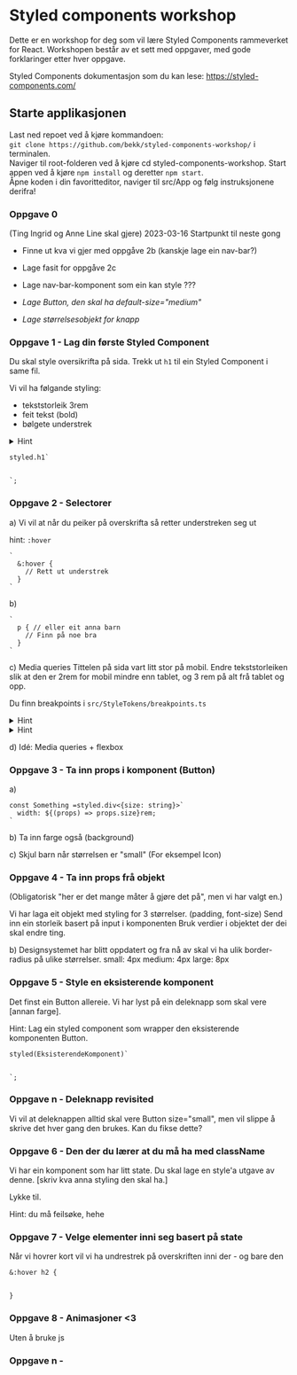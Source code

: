 # Styled components workshop

Dette er en workshop for deg som vil lære Styled Components rammeverket for React. Workshopen består av et sett med oppgaver, med gode forklaringer etter hver oppgave.

Styled Components dokumentasjon som du kan lese: https://styled-components.com/

## Starte applikasjonen
Last ned repoet ved å kjøre kommandoen:  
  `git clone https://github.com/bekk/styled-components-workshop/` i terminalen.  
Naviger til root-folderen ved å kjøre cd styled-components-workshop. 
Start appen ved å kjøre `npm install` og deretter `npm start`.  
Åpne koden i din favoritteditor, naviger til src/App og følg instruksjonene derifra!  

### Oppgave 0
(Ting Ingrid og Anne Line skal gjere)
2023-03-16
Startpunkt til neste gong
- Finne ut kva vi gjer med oppgåve 2b (kanskje lage ein nav-bar?)
- Lage fasit for oppgåve 2c

- Lage nav-bar-komponent som ein kan style ???
- _Lage Button, den skal ha default-size="medium"_
- _Lage størrelsesobjekt for knapp_


### Oppgave 1 - Lag din første Styled Component
Du skal style oversikrifta på sida. Trekk ut `h1` til ein Styled Component i same fil.

Vi vil ha følgande styling: 
- tekststorleik 3rem
- feit tekst (bold)
- bølgete understrek

<details>
<summary>Hint</summary>
hint: text-decoration-style
https://developer.mozilla.org/en-US/docs/Web/CSS/text-decoration-style
</details>



```
styled.h1`
  

`;
```

### Oppgave 2 - Selectorer
a) Vi vil at når du peiker på overskrifta så retter understreken seg ut

hint: `:hover`


```
`
  &:hover {
    // Rett ut understrek
  }
`

```

b) 
```
`
  p { // eller eit anna barn
    // Finn på noe bra
  }
`

```

c) Media queries
Tittelen på sida vart litt stor på mobil. Endre tekststorleiken slik at den er 2rem for mobil mindre enn tablet, og 3 rem på alt frå tablet og opp.

Du finn breakpoints i `src/StyleTokens/breakpoints.ts`

<details>
<summary>Hint</summary>
(@media...) og template strings
</details>

<details>
<summary>Hint</summary>
Tablet-and-up
Den fancy enkle måten å gjere det på
</details>



d) Idé: Media queries + flexbox


### Oppgave 3 - Ta inn props i komponent (Button)
a)
```
const Something =styled.div<{size: string}>`
  width: ${(props) => props.size}rem;
`
```

b) Ta inn farge også (background)


c) Skjul barn når størrelsen er "small"
(For eksempel Icon)


### Oppgave 4 - Ta inn props frå objekt
(Obligatorisk "her er det mange måter å gjøre det på", men vi har valgt en.)

Vi har laga eit objekt med styling for 3 størrelser. (padding, font-size)
Send inn ein storleik basert på input i komponenten
Bruk verdier i objektet der dei skal endre ting.


b) Designsystemet har blitt oppdatert og fra nå av skal vi ha ulik border-radius på ulike størrelser.
small: 4px
medium: 4px
large: 8px



### Oppgave 5 - Style en eksisterende komponent
Det finst ein Button allereie. Vi har lyst på ein deleknapp som skal vere [annan farge]. 


Hint: Lag ein styled component som wrapper den eksisterende komponenten Button.

```
styled(EksisterendeKomponent)`
  

`;
```

### Oppgave n - Deleknapp revisited
Vi vil at deleknappen alltid skal vere Button size="small", men vil slippe å skrive det hver gang den brukes. Kan du fikse dette?





### Oppgave 6 - Den der du lærer at du må ha med className
Vi har ein komponent som har litt state. Du skal lage en style'a utgave av denne. [skriv kva anna styling den skal ha.] 


Lykke til.


Hint: du må feilsøke, hehe 


### Oppgave 7 - Velge elementer inni seg basert på state

Når vi hovrer kort vil vi ha undrestrek på overskriften inni der - og bare den

```
&:hover h2 {
  

}
```


### Oppgave 8 - Animasjoner <3
Uten å bruke js



### Oppgave n - 
